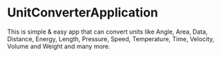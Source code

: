 # UnitConverterApplication
This is simple &amp; easy app that can convert units like Angle, Area, Data, Distance, Energy, Length, Pressure, Speed, Temperature, Time, Velocity, Volume and Weight and many more.


